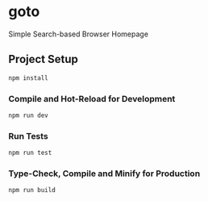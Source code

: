 # goto

Simple Search-based Browser Homepage

## Project Setup

```sh
npm install
```

### Compile and Hot-Reload for Development

```sh
npm run dev
```

### Run Tests

```sh
npm run test
```

### Type-Check, Compile and Minify for Production

```sh
npm run build
```
